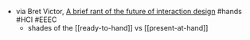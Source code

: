 - via Bret Victor, [A brief rant of the future of interaction design](http://worrydream.com/ABriefRantOnTheFutureOfInteractionDesign/) #hands #HCI #EEEC
	- shades of the [[ready-to-hand]] vs [[present-at-hand]]